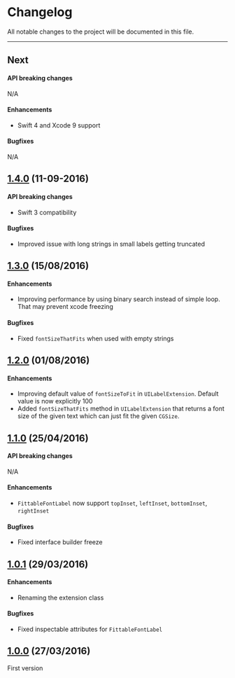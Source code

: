 # Changelog

All notable changes to the project will be documented in this file.

---

## Next

#### API breaking changes

N/A

#### Enhancements

- Swift 4 and Xcode 9 support

#### Bugfixes

N/A

## [1.4.0](https://github.com/tbaranes/FittableFontLabel/releases/tag/1.4.0) (11-09-2016)

#### API breaking changes

- Swift 3 compatibility

#### Bugfixes

- Improved issue with long strings in small labels getting truncated

## [1.3.0](https://github.com/tbaranes/FittableFontLabel/releases/tag/1.3.0) (15/08/2016)

#### Enhancements

- Improving performance by using binary search instead of simple loop. That may prevent xcode freezing 

#### Bugfixes

- Fixed `fontSizeThatFits` when used with empty strings

## [1.2.0](https://github.com/tbaranes/FittableFontLabel/releases/tag/1.2.0) (01/08/2016)
 
#### Enhancements

- Improving default value of `fontSizeToFit` in `UILabelExtension`. Default value is now explicitly 100
- Added `fontSizeThatFits` method in `UILabelExtension` that returns a font size of the given text which can just fit the given `CGSize`.

## [1.1.0](https://github.com/tbaranes/FittableFontLabel/releases/tag/1.1.0) (25/04/2016)

#### API breaking changes

N/A
 
#### Enhancements

- `FittableFontLabel` now support `topInset`, `leftInset`, `bottomInset`, `rightInset`

#### Bugfixes

- Fixed interface builder freeze

## [1.0.1](https://github.com/tbaranes/FittableFontLabel/releases/tag/1.0.1) (29/03/2016)

#### Enhancements

- Renaming the extension class

#### Bugfixes

- Fixed inspectable attributes for `FittableFontLabel`

## [1.0.0](https://github.com/tbaranes/FittableFontLabel/releases/tag/1.0.0) (27/03/2016)

First version